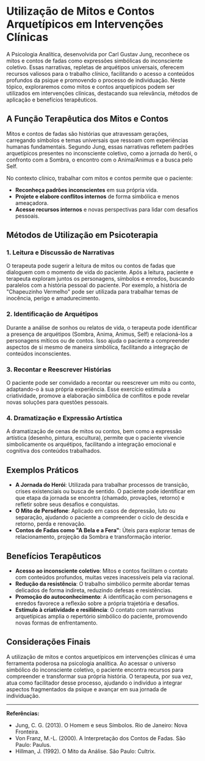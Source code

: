 
# Utilização de Mitos e Contos Arquetípicos em Intervenções Clínicas

A Psicologia Analítica, desenvolvida por Carl Gustav Jung, reconhece os mitos e contos de fadas como expressões simbólicas do inconsciente coletivo. Essas narrativas, repletas de arquétipos universais, oferecem recursos valiosos para o trabalho clínico, facilitando o acesso a conteúdos profundos da psique e promovendo o processo de individuação. Neste tópico, exploraremos como mitos e contos arquetípicos podem ser utilizados em intervenções clínicas, destacando sua relevância, métodos de aplicação e benefícios terapêuticos.

## A Função Terapêutica dos Mitos e Contos

Mitos e contos de fadas são histórias que atravessam gerações, carregando símbolos e temas universais que ressoam com experiências humanas fundamentais. Segundo Jung, essas narrativas refletem padrões arquetípicos presentes no inconsciente coletivo, como a jornada do herói, o confronto com a Sombra, o encontro com o Anima/Animus e a busca pelo Self.

No contexto clínico, trabalhar com mitos e contos permite que o paciente:

- **Reconheça padrões inconscientes** em sua própria vida.
- **Projete e elabore conflitos internos** de forma simbólica e menos ameaçadora.
- **Acesse recursos internos** e novas perspectivas para lidar com desafios pessoais.

## Métodos de Utilização em Psicoterapia

### 1. **Leitura e Discussão de Narrativas**

O terapeuta pode sugerir a leitura de mitos ou contos de fadas que dialoguem com o momento de vida do paciente. Após a leitura, paciente e terapeuta exploram juntos os personagens, símbolos e enredos, buscando paralelos com a história pessoal do paciente. Por exemplo, a história de "Chapeuzinho Vermelho" pode ser utilizada para trabalhar temas de inocência, perigo e amadurecimento.

### 2. **Identificação de Arquétipos**

Durante a análise de sonhos ou relatos de vida, o terapeuta pode identificar a presença de arquétipos (Sombra, Anima, Animus, Self) e relacioná-los a personagens míticos ou de contos. Isso ajuda o paciente a compreender aspectos de si mesmo de maneira simbólica, facilitando a integração de conteúdos inconscientes.

### 3. **Recontar e Reescrever Histórias**

O paciente pode ser convidado a recontar ou reescrever um mito ou conto, adaptando-o à sua própria experiência. Esse exercício estimula a criatividade, promove a elaboração simbólica de conflitos e pode revelar novas soluções para questões pessoais.

### 4. **Dramatização e Expressão Artística**

A dramatização de cenas de mitos ou contos, bem como a expressão artística (desenho, pintura, escultura), permite que o paciente vivencie simbolicamente os arquétipos, facilitando a integração emocional e cognitiva dos conteúdos trabalhados.

## Exemplos Práticos

- **A Jornada do Herói**: Utilizada para trabalhar processos de transição, crises existenciais ou busca de sentido. O paciente pode identificar em que etapa da jornada se encontra (chamado, provações, retorno) e refletir sobre seus desafios e conquistas.
- **O Mito de Perséfone**: Aplicado em casos de depressão, luto ou separação, ajudando o paciente a compreender o ciclo de descida e retorno, perda e renovação.
- **Contos de Fadas como "A Bela e a Fera"**: Úteis para explorar temas de relacionamento, projeção da Sombra e transformação interior.

## Benefícios Terapêuticos

- **Acesso ao inconsciente coletivo**: Mitos e contos facilitam o contato com conteúdos profundos, muitas vezes inacessíveis pela via racional.
- **Redução da resistência**: O trabalho simbólico permite abordar temas delicados de forma indireta, reduzindo defesas e resistências.
- **Promoção do autoconhecimento**: A identificação com personagens e enredos favorece a reflexão sobre a própria trajetória e desafios.
- **Estímulo à criatividade e resiliência**: O contato com narrativas arquetípicas amplia o repertório simbólico do paciente, promovendo novas formas de enfrentamento.

## Considerações Finais

A utilização de mitos e contos arquetípicos em intervenções clínicas é uma ferramenta poderosa na psicologia analítica. Ao acessar o universo simbólico do inconsciente coletivo, o paciente encontra recursos para compreender e transformar sua própria história. O terapeuta, por sua vez, atua como facilitador desse processo, ajudando o indivíduo a integrar aspectos fragmentados da psique e avançar em sua jornada de individuação.

---
**Referências:**
- Jung, C. G. (2013). O Homem e seus Símbolos. Rio de Janeiro: Nova Fronteira.
- Von Franz, M.-L. (2000). A Interpretação dos Contos de Fadas. São Paulo: Paulus.
- Hillman, J. (1992). O Mito da Análise. São Paulo: Cultrix.
```
